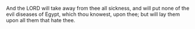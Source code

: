 And the LORD will take away from thee all sickness, and will put none of the evil diseases of Egypt, which thou knowest, upon thee; but will lay them upon all them that hate thee.
